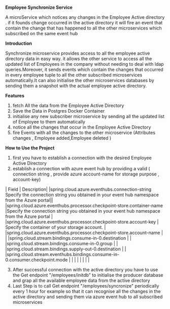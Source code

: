 **Employee Synchronize Service**

A microService which notices any changes in the Employee Active directory . if it founds  change occurred in the active directory
it will fire an event that contain the change that has happened to all the other microservices which subscribed on the same event hub


**Introduction**

Synchronize microservice provides access to all the employee active directory data in easy way. it allows the other service
to access all the updated list of Employees in the company without needing to deal with ldap queries.Moreover, it sends events which contain the
changes that occurred in every employee tuple to all the other subscribed microservices automatically.It can also initialise the other
microservices databases by sending them a snapshot with the actual employee active directory.


**Features**

1) fetch All the data from the Employee Active Directory 
2) Save the Data in Postgres Docker Container 
3) initialise any new subscriber microservice by sending all the updated list of Employee to them automatically 
4) notice all the changes that occur in the Employee Active Directory
5) fire Events with all the changes to the other microservice (Attributes changes , Employee added,Employee deleted )



**How to Use the Project**
1) first you have to  establish a connection with the desired Employee Active Directory
2) establish a connection with azure event hub by providing a valid ( connection string , provide azure account-name for storage purpose , account-key) 

|  Field   |  Description|
|spring.cloud.azure.eventhubs.connection-string	Specify the connection string you obtained in your event hub namespace from the Azure portal||
|spring.cloud.azure.eventhubs.processor.checkpoint-store.container-name  |Specify the connection string you obtained in your event hub namespace from the Azure portal  |
|spring.cloud.azure.eventhubs.processor.checkpoint-store.account-key   |  Specify the container of your storage account.   |
|spring.cloud.azure.eventhubs.processor.checkpoint-store.account-name	    |     |
|spring.cloud.stream.bindings.consume-in-0.destination	    |     |
|spring.cloud.stream.bindings.consume-in-0.group |     |
|spring.cloud.stream.bindings.supply-out-0.destination	   |     |
|spring.cloud.stream.eventhubs.bindings.consume-in-0.consumer.checkpoint.mode |     |
|     |     |
|     |     |

3) After successful connection with the active directory you have to use the Get endpoint "/employees/initdb" to initialise the producer database and grap all the available employee data from the active directory
4) Last Step is to call Get endpoint "/employees/syncronize" periodically every 1 hour for example so that it can recognise all the changes in the active directory and sending them via azure event hub to all subscribed microservices